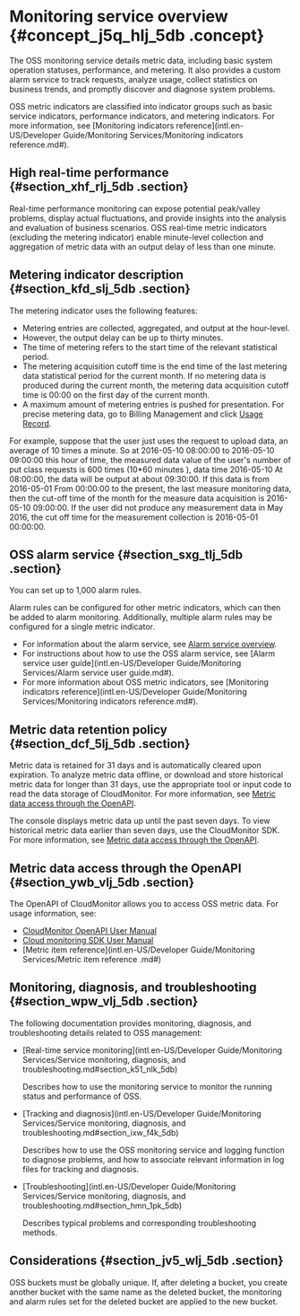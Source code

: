 # Monitoring service overview {#concept_j5q_hlj_5db .concept}

The OSS monitoring service details metric data, including basic system operation statuses, performance, and metering. It also provides a custom alarm service to track requests, analyze usage, collect statistics on business trends, and promptly discover and diagnose system problems.

OSS metric indicators are classified into indicator groups such as basic service indicators, performance indicators, and metering indicators. For more information, see [Monitoring indicators reference](intl.en-US/Developer Guide/Monitoring Services/Monitoring indicators reference.md#).

## High real-time performance {#section_xhf_rlj_5db .section}

Real-time performance monitoring can expose potential peak/valley problems, display actual fluctuations, and provide insights into the analysis and evaluation of business scenarios. OSS real-time metric indicators \(excluding the metering indicator\) enable minute-level collection and aggregation of metric data with an output delay of less than one minute.

## Metering indicator description {#section_kfd_slj_5db .section}

The metering indicator uses the following features:

-   Metering entries are collected, aggregated, and output at the hour-level.
-   However, the output delay can be up to thirty minutes.
-   The time of metering refers to the start time of the relevant statistical period.
-   The metering acquisition cutoff time is the end time of the last metering data statistical period for the current month. If no metering data is produced during the current month, the metering data acquisition cutoff time is 00:00 on the first day of the current month.
-   A maximum amount of metering entries is pushed for presentation. For precise metering data, go to Billing Management and click [Usage Record](https://billing.console.aliyun.com/#/expense/outline).

For example, suppose that the user just uses the request to upload data, an average of 10 times a minute. So at 2016-05-10 08:00:00 to 2016-05-10 09:00:00 this hour of time, the measured data value of the user's number of put class requests is 600 times \(10\*60 minutes \), data time 2016-05-10 At 08:00:00, the data will be output at about 09:30:00. If this data is from 2016-05-01 From 00:00:00 to the present, the last measure monitoring data, then the cut-off time of the month for the measure data acquisition is 2016-05-10 09:00:00. If the user did not produce any measurement data in May 2016, the cut off time for the measurement collection is 2016-05-01 00:00:00.

## OSS alarm service {#section_sxg_tlj_5db .section}

You can set up to 1,000 alarm rules.

Alarm rules can be configured for other metric indicators, which can then be added to alarm monitoring. Additionally, multiple alarm rules may be configured for a single metric indicator.

-   For information about the alarm service, see [Alarm service overview](https://www.alibabacloud.com/help/doc-detail/28608.htm).
-   For instructions about how to use the OSS alarm service, see [Alarm service user guide](intl.en-US/Developer Guide/Monitoring Services/Alarm service user guide.md#).
-   For more information about OSS metric indicators, see [Monitoring indicators reference](intl.en-US/Developer Guide/Monitoring Services/Monitoring indicators reference.md#).

## Metric data retention policy {#section_dcf_5lj_5db .section}

Metric data is retained for 31 days and is automatically cleared upon expiration. To analyze metric data offline, or download and store historical metric data for longer than 31 days, use the appropriate tool or input code to read the data storage of CloudMonitor. For more information, see [Metric data access through the OpenAPI](#section_ywb_vlj_5db).

The console displays metric data up until the past seven days. To view historical metric data earlier than seven days, use the CloudMonitor SDK. For more information, see [Metric data access through the OpenAPI](#section_ywb_vlj_5db).

## Metric data access through the OpenAPI {#section_ywb_vlj_5db .section}

The OpenAPI of CloudMonitor allows you to access OSS metric data. For usage information, see:

-   [CloudMonitor OpenAPI User Manual](https://www.alibabacloud.com/help/doc-detail/28615.htm)
-   [Cloud monitoring SDK User Manual](https://www.alibabacloud.com/help/doc-detail/28621.htm)
-   [Metric item reference](intl.en-US/Developer Guide/Monitoring Services/Metric item reference .md#)

## Monitoring, diagnosis, and troubleshooting {#section_wpw_vlj_5db .section}

The following documentation provides monitoring, diagnosis, and troubleshooting details related to OSS management:

-   [Real-time service monitoring](intl.en-US/Developer Guide/Monitoring Services/Service monitoring, diagnosis, and troubleshooting.md#section_k51_nlk_5db) 

    Describes how to use the monitoring service to monitor the running status and performance of OSS.

-   [Tracking and diagnosis](intl.en-US/Developer Guide/Monitoring Services/Service monitoring, diagnosis, and troubleshooting.md#section_ixw_f4k_5db)

    Describes how to use the OSS monitoring service and logging function to diagnose problems, and how to associate relevant information in log files for tracking and diagnosis.

-   [Troubleshooting](intl.en-US/Developer Guide/Monitoring Services/Service monitoring, diagnosis, and troubleshooting.md#section_hmn_1pk_5db)

    Describes typical problems and corresponding troubleshooting methods.


## Considerations {#section_jv5_wlj_5db .section}

OSS buckets must be globally unique. If, after deleting a bucket, you create another bucket with the same name as the deleted bucket, the monitoring and alarm rules set for the deleted bucket are applied to the new bucket.

